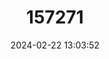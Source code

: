 ---
title: "157271"
category: "Iberolacerta galani"
draft: false
date: 2024-02-22 13:03:52
languages:
  English: ["Galan's Rock Lizard"]
---